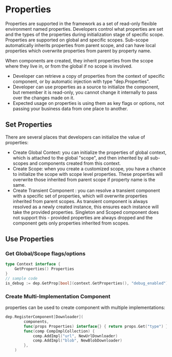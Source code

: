 # Properties

Properties are supported in the framework as a set of read-only flexible environment named properties. Developers control what properties are set and the types of the properties during initialization stage of specific scope. Properties are supported on global and specific scopes. Sub-scope automatically inherits properties from parent scope, and can have local properties which overwrite properties from parent by property name. 

When components are created, they inherit properties from the scope where they live in, or from the global if no scope is involved.

- Developer can retrieve a copy of properties from the context of specific component, or by automatic injection with type "dep.Properties".
- Developer can use properties as a source to initialize the component, but remember it is read-only, you cannot change it internally to pass over the changes made on it.
- Expected usage on properties is using them as key flags or options, not passing your business data from one place to another.



## Set Properties

There are several places that developers can initialize the value of properties:

- Create Global Context: you can initialize the properties of global context, which is attached to the global "scope", and then inherited by all sub-scopes and components created from this context.
- Create Scope: when you create a customized scope, you have a chance to initialize the scope with scope level properties. These properties will overwrite those inherited from parent scope if property name is the same.
- Create Transient Component : you can resolve a transient component with a specific set of properties, which will overwrite properties inherited from parent scopes. As transient component is always resolved as a newly created instance, this ensures each instance will take the provided properties. Singleton and Scoped component does not support this - provided properties are always dropped and the component gets only properties inherited from scopes. 



## Use Properties

### Get Global/Scope flags/options

```go
type Context interface {
	GetProperties() Properties
}
// sample code
is_debug := dep.GetProp[bool](context.GetProperties(), "debug_enabled")
```



### Create Multi-Implementation Component

properties can be used to create component with multiple implementations:

```go
dep.RegisterComponent[Downloader](
		components,
		func(props Properties) interface{} { return props.Get("type") },
		func(comp CompImplCollection) {
			comp.AddImpl("url", NewUrlDownloader)
			comp.AddImpl("blob", NewBlobDownloader)
		},
	)
```

